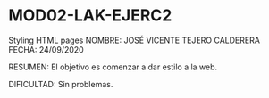 # MOD02-LAK-EJERC2
Styling HTML pages
NOMBRE: JOSÉ VICENTE TEJERO CALDERERA FECHA: 24/09/2020

RESUMEN: El objetivo es comenzar a dar estilo a la web.

DIFICULTAD: Sin problemas. 
